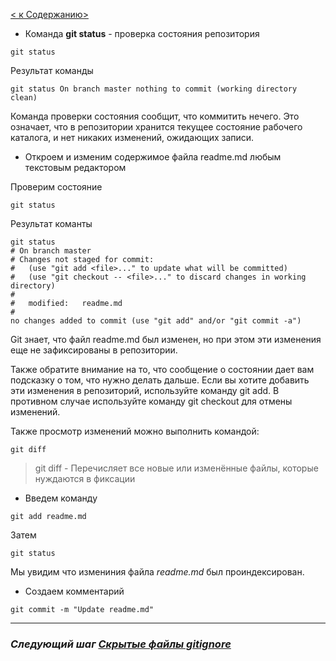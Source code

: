 [< к Cодержанию>](./readme.md)

+ Команда **git status** - проверка состояния репозитория

```
git status
```

Результат команды 

`git status
On branch master
nothing to commit (working directory clean) `

Команда проверки состояния сообщит, что коммитить нечего. Это означает, что в репозитории хранится текущее состояние рабочего каталога, и нет никаких изменений, ожидающих записи.

+ Откроем и изменим содержимое файла readme.md любым текстовым редактором

Проверим состояние 

```
git status
```

Результат команты
```
git status
# On branch master
# Changes not staged for commit:
#   (use "git add <file>..." to update what will be committed)
#   (use "git checkout -- <file>..." to discard changes in working directory)
#
#   modified:   readme.md
#
no changes added to commit (use "git add" and/or "git commit -a")
```
Git знает, что файл readme.md был изменен, но при этом эти изменения еще не зафиксированы в репозитории.

Также обратите внимание на то, что сообщение о состоянии дает вам подсказку о том, что нужно делать дальше. Если вы хотите добавить эти изменения в репозиторий, используйте команду git add. В противном случае используйте команду git сheckout для отмены изменений.

Также просмотр изменений можно выполнить командой:

```
git diff
```
> git diff - Перечисляет все новые или изменённые файлы, которые нуждаются в фиксации

+ Введем команду

```
git add readme.md
```
Затем

```
git status
```
Мы увидим что измениния файла *readme.md* был проиндексирован.

+ Создаем комментарий

```
git commit -m "Update readme.md"
```


***

### ***Следующий шаг [Скрытые файлы gitignore](./gitignore.md)***
